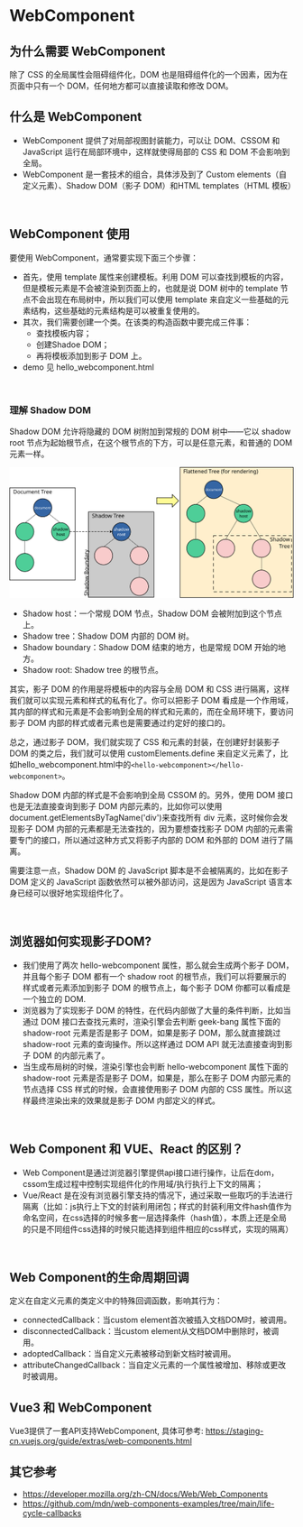 # WebComponent

## 为什么需要 WebComponent
除了 CSS 的全局属性会阻碍组件化，DOM 也是阻碍组件化的一个因素，因为在页面中只有一个 DOM，任何地方都可以直接读取和修改 DOM。

## 什么是 WebComponent
- WebComponent 提供了对局部视图封装能力，可以让 DOM、CSSOM 和 JavaScript 运行在局部环境中，这样就使得局部的 CSS 和 DOM 不会影响到全局。
- WebComponent 是一套技术的组合，具体涉及到了 Custom elements（自定义元素）、Shadow DOM（影子 DOM）和HTML templates（HTML 模板）

<br>

## WebComponent 使用
要使用 WebComponent，通常要实现下面三个步骤：
- 首先，使用 template 属性来创建模板。利用 DOM 可以查找到模板的内容，但是模板元素是不会被渲染到页面上的，也就是说 DOM 树中的 template 节点不会出现在布局树中，所以我们可以使用 template 来自定义一些基础的元素结构，这些基础的元素结构是可以被重复使用的。
- 其次，我们需要创建一个类。在该类的构造函数中要完成三件事：
  - 查找模板内容；
  - 创建Shadoe DOM；
  - 再将模板添加到影子 DOM 上。
- demo 见 hello_webcomponent.html

<br>

### 理解 Shadow DOM
Shadow DOM 允许将隐藏的 DOM 树附加到常规的 DOM 树中——它以 shadow root 节点为起始根节点，在这个根节点的下方，可以是任意元素，和普通的 DOM 元素一样。

<img src="shadowdom.svg" />

- Shadow host：一个常规 DOM 节点，Shadow DOM 会被附加到这个节点上。
- Shadow tree：Shadow DOM 内部的 DOM 树。
- Shadow boundary：Shadow DOM 结束的地方，也是常规 DOM 开始的地方。
- Shadow root: Shadow tree 的根节点。

其实，影子 DOM 的作用是将模板中的内容与全局 DOM 和 CSS 进行隔离，这样我们就可以实现元素和样式的私有化了。你可以把影子 DOM 看成是一个作用域，其内部的样式和元素是不会影响到全局的样式和元素的，而在全局环境下，要访问影子 DOM 内部的样式或者元素也是需要通过约定好的接口的。

总之，通过影子 DOM，我们就实现了 CSS 和元素的封装，在创建好封装影子 DOM 的类之后，我们就可以使用 customElements.define 来自定义元素了，比如hello_webcomponent.html中的`<hello-webcomponent></hello-webcomponent>`。

Shadow DOM 内部的样式是不会影响到全局 CSSOM 的。另外，使用 DOM 接口也是无法直接查询到影子 DOM 内部元素的，比如你可以使用document.getElementsByTagName('div')来查找所有 div 元素，这时候你会发现影子 DOM 内部的元素都是无法查找的，因为要想查找影子 DOM 内部的元素需要专门的接口，所以通过这种方式又将影子内部的 DOM 和外部的 DOM 进行了隔离。
  
需要注意一点，Shadow DOM 的 JavaScript 脚本是不会被隔离的，比如在影子 DOM 定义的 JavaScript 函数依然可以被外部访问，这是因为 JavaScript 语言本身已经可以很好地实现组件化了。

<br>

## 浏览器如何实现影子DOM?
- 我们使用了两次 hello-webcomponent 属性，那么就会生成两个影子 DOM，并且每个影子 DOM 都有一个 shadow root 的根节点，我们可以将要展示的样式或者元素添加到影子 DOM 的根节点上，每个影子 DOM 你都可以看成是一个独立的 DOM.
- 浏览器为了实现影子 DOM 的特性，在代码内部做了大量的条件判断，比如当通过 DOM 接口去查找元素时，渲染引擎会去判断 geek-bang 属性下面的 shadow-root 元素是否是影子 DOM，如果是影子 DOM，那么就直接跳过 shadow-root 元素的查询操作。所以这样通过 DOM API 就无法直接查询到影子 DOM 的内部元素了。
- 当生成布局树的时候，渲染引擎也会判断 hello-webcomponent 属性下面的 shadow-root 元素是否是影子 DOM，如果是，那么在影子 DOM 内部元素的节点选择 CSS 样式的时候，会直接使用影子 DOM 内部的 CSS 属性。所以这样最终渲染出来的效果就是影子 DOM 内部定义的样式。

<br>

## Web Component 和 VUE、React 的区别？
- Web Component是通过浏览器引擎提供api接口进行操作，让后在dom，cssom生成过程中控制实现组件化的作用域/执行执行上下文的隔离； 
- Vue/React 是在没有浏览器引擎支持的情况下，通过采取一些取巧的手法进行隔离（比如：js执行上下文的封装利用闭包；样式的封装利用文件hash值作为命名空间，在css选择的时候多套一层选择条件（hash值），本质上还是全局的只是不同组件css选择的时候只能选择到组件相应的css样式，实现的隔离）

<br>

## Web Component的生命周期回调
定义在自定义元素的类定义中的特殊回调函数，影响其行为：
- connectedCallback：当custom element首次被插入文档DOM时，被调用。
- disconnectedCallback：当custom element从文档DOM中删除时，被调用。
- adoptedCallback：当自定义元素被移动到新文档时被调用。
- attributeChangedCallback：当自定义元素的一个属性被增加、移除或更改时被调用。

## Vue3 和 WebComponent
Vue3提供了一套API支持WebComponent, 具体可参考:
https://staging-cn.vuejs.org/guide/extras/web-components.html

## 其它参考
- https://developer.mozilla.org/zh-CN/docs/Web/Web_Components
- https://github.com/mdn/web-components-examples/tree/main/life-cycle-callbacks